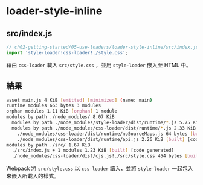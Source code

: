 # loader-style-inline

## src/index.js

```js
// ch02-getting-started/05-use-loaders/loader-style-inline/src/index.js
import 'style-loader!css-loader!./style.css';
```

藉由 `css-loader` 載入 `src/style.css` ，並用 `style-loader` 嵌入至 HTML 中。

## 結果

```bash
asset main.js 4 KiB [emitted] [minimized] (name: main)
runtime modules 663 bytes 3 modules
orphan modules 1.11 KiB [orphan] 1 module
modules by path ./node_modules/ 8.07 KiB
  modules by path ./node_modules/style-loader/dist/runtime/*.js 5.75 KiB 6 modules
  modules by path ./node_modules/css-loader/dist/runtime/*.js 2.33 KiB
    ./node_modules/css-loader/dist/runtime/noSourceMaps.js 64 bytes [built] [code generated]
    ./node_modules/css-loader/dist/runtime/api.js 2.26 KiB [built] [code generated]
modules by path ./src/ 1.67 KiB
  ./src/index.js + 1 modules 1.23 KiB [built] [code generated]
  ./node_modules/css-loader/dist/cjs.js!./src/style.css 454 bytes [built] [code generated]
```

Webpack 將 `src/style.css` 以 `css-loader` 讀入，並將 `style-loader` 一起包入來嵌入所載入的樣式。
